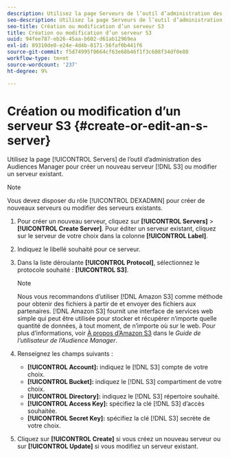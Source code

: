 ```yaml
---
description: Utilisez la page Serveurs de l’outil d’administration des Audiences Manager pour créer un serveur S3 ou modifier un serveur existant.
seo-description: Utilisez la page Serveurs de l’outil d’administration des Audiences Manager pour créer un serveur S3 ou modifier un serveur existant.
seo-title: Création ou modification d’un serveur S3
title: Création ou modification d’un serveur S3
uuid: 94fee787-eb26-45aa-b602-d61ab12969ea
exl-id: 89310de0-e24e-4d4b-8171-56faf0b441f6
source-git-commit: f5d74995f0664cf63e68b46f1f3c608f34df0e80
workflow-type: tm+mt
source-wordcount: '237'
ht-degree: 9%

---
```


# Création ou modification d’un serveur S3 {#create-or-edit-an-s-server}

Utilisez la page [!UICONTROL Servers] de l’outil d’administration des Audiences Manager pour créer un nouveau serveur [!DNL S3] ou modifier un serveur existant.

>[!NOTE]
>
>Vous devez disposer du rôle [!UICONTROL DEXADMIN] pour créer de nouveaux serveurs ou modifier des serveurs existants.

1. Pour créer un nouveau serveur, cliquez sur **[!UICONTROL Servers]** > **[!UICONTROL Create Server]**. Pour éditer un serveur existant, cliquez sur le serveur de votre choix dans la colonne **[!UICONTROL Label]**.
1. Indiquez le libellé souhaité pour ce serveur.
1. Dans la liste déroulante **[!UICONTROL Protocol]**, sélectionnez le protocole souhaité : **[!UICONTROL S3]**.

   >[!NOTE]
   >
   >Nous vous recommandons d’utiliser [!DNL Amazon S3] comme méthode pour obtenir des fichiers à partir de et envoyer des fichiers aux partenaires. [!DNL Amazon S3] fournit une interface de services web simple qui peut être utilisée pour stocker et récupérer n’importe quelle quantité de données, à tout moment, de n’importe où sur le web. Pour plus d’informations, voir [À propos d’Amazon S3](https://docs.adobe.com/content/help/en/audience-manager/user-guide/reference/amazon-s3.html) dans le *Guide de l’utilisateur de l’Audience Manager*.

1. Renseignez les champs suivants :

   * **[!UICONTROL Account]:** indiquez le  [!DNL S3] compte de votre choix.
   * **[!UICONTROL Bucket]:** indiquez le  [!DNL S3] compartiment de votre choix.
   * **[!UICONTROL Directory]:** indiquez le  [!DNL S3] répertoire souhaité.
   * **[!UICONTROL Access Key]:** spécifiez la clé  [!DNL S3] d’accès souhaitée.
   * **[!UICONTROL Secret Key]:** spécifiez la clé  [!DNL S3] secrète de votre choix.

1. Cliquez sur **[!UICONTROL Create]** si vous créez un nouveau serveur ou sur **[!UICONTROL Update]** si vous modifiez un serveur existant.
